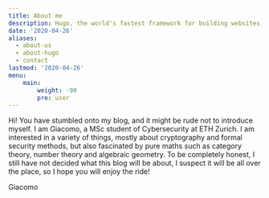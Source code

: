 ```yaml
---
title: About me
description: Hugo, the world's fastest framework for building websites
date: '2020-04-26'
aliases:
  - about-us
  - about-hugo
  - contact
lastmod: '2020-04-26'
menu:
    main: 
        weight: -90
        pre: user
---
```

Hi! You have stumbled onto my blog, and it might be rude not to introduce myself. I am Giacomo, a MSc student of Cybersecurity at ETH Zurich.
I am interested in a variety of things, mostly about cryptography and formal security methods, but also fascinated by pure maths such as category 
theory, number theory and algebraic geometry. To be completely honest, I still have not decided what this blog will be about, I suspect it will be all 
over the place, so I hope you will enjoy the ride!

Giacomo